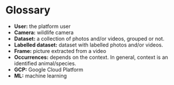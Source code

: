 # Glossary

- **User:** the platform user
- **Camera:** wildlife camera
- **Dataset:** a collection of photos and/or videos, grouped or not.
- **Labelled dataset:** dataset with labelled photos and/or videos.
- **Frame:** picture extracted from a video
- **Occurrences:** depends on the context. In general, context is an identified animal/species.
- **GCP:** Google Cloud Platform
- **ML:** machine learning